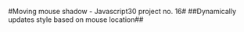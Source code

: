 #Moving mouse shadow - Javascript30 project no. 16#
##Dynamically updates style based on mouse location##